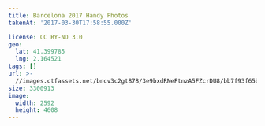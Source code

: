```yaml
---
title: Barcelona 2017 Handy Photos
takenAt: '2017-03-30T17:58:55.000Z'

license: CC BY-ND 3.0
geo:
  lat: 41.399785
  lng: 2.164521
tags: []
url: >-
  //images.ctfassets.net/bncv3c2gt878/3e9bxdRNeFtnzA5FZcrDU8/bb7f93f65bd10be54abd8a9038cded50/barcelona-2017-handy-photos_33293163183_o
size: 3300913
image:
  width: 2592
  height: 4608
---
```


